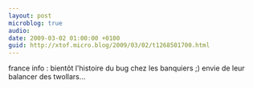 ```yaml
---
layout: post
microblog: true
audio: 
date: 2009-03-02 01:00:00 +0100
guid: http://xtof.micro.blog/2009/03/02/t1268501700.html
---
```

france info : bientôt l'histoire du bug chez les banquiers ;) envie de leur balancer des twollars...
